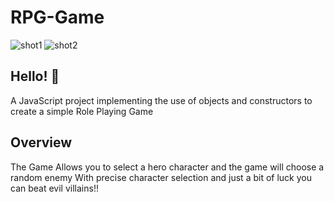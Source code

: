 # RPG-Game
![shot1](https://user-images.githubusercontent.com/121347385/229778798-30368f88-475a-412f-85f4-21cf9b7d97ac.png)
![shot2](https://user-images.githubusercontent.com/121347385/229778821-1ee1ad14-ddfb-4e9f-933e-f1fe5c1de82f.png)

## Hello! 👋
A JavaScript project implementing the use of objects and constructors to create a simple Role Playing Game

## Overview
The Game Allows you to select a hero character and the game will choose a random enemy
With precise character selection and just a bit of luck you can beat evil villains!!

